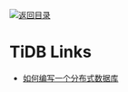 [![返回目录](https://parg.co/UGo)](https://github.com/wxyyxc1992/Awesome-Links)

# TiDB Links

* [如何编写一个分布式数据库](http://studygolang.com/articles/4860)

